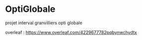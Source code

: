# OptiGlobale
projet interval granvilliers opti globale

overleaf : https://www.overleaf.com/4229677782pqbynwchydtx
